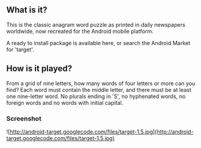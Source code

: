 ## What is it? ##

This is the classic anagram word puzzle as printed in daily newspapers worldwide, now recreated for the Android mobile platform.

A ready to install package is available here, or search the Android Market for 'target'.

## How is it played? ##

From a grid of nine letters, how many words of four letters or more can you find? Each word must contain the middle letter, and there must be at least one nine-letter word.
No plurals ending in 'S', no hyphenated words, no foreign words and no words with initial capital.

### Screenshot ###

![http://android-target.googlecode.com/files/target-1.5.jpg](http://android-target.googlecode.com/files/target-1.5.jpg)